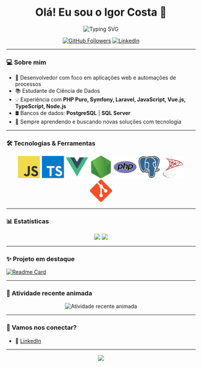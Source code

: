<h1 align="center">Olá! Eu sou o Igor Costa 👋</h1>

<p align="center">
  <img src="https://readme-typing-svg.herokuapp.com?font=Fira+Code&weight=500&size=24&pause=1000&color=1D9BF0&center=true&vCenter=true&width=435&lines=Desenvolvedor+Fullstack;Apaixonado+por+tecnologia;Entusiasta+de+dados+e+automação" alt="Typing SVG" />
</p>

<p align="center">
  <a href="https://github.com/igor-costa02"><img src="https://img.shields.io/github/followers/igor-costa02?label=Seguidores&style=social" alt="GitHub Followers"></a>
  <a href="https://www.linkedin.com/in/igor-costa-07799b331"><img src="https://img.shields.io/badge/LinkedIn-Conectar-blue?logo=linkedin&style=flat" alt="LinkedIn"></a>
</p>

---

### 💻 Sobre mim

- 💼 Desenvolvedor com foco em aplicações web e automações de processos  
- 📚 Estudante de Ciência de Dados  
- 💡 Experiência com **PHP Puro, Symfony, Laravel, JavaScript, Vue.js, TypeScript, Node.js**  
- 🛢️ Bancos de dados: **PostgreSQL** | **SQL Server**  
- 🚀 Sempre aprendendo e buscando novas soluções com tecnologia  

---
<p align="center">

### 🛠️ Tecnologias & Ferramentas

<p align="center">
  <img src="https://raw.githubusercontent.com/devicons/devicon/master/icons/javascript/javascript-original.svg" alt="JavaScript" width="60" height="60" />
  <img src="https://raw.githubusercontent.com/devicons/devicon/master/icons/typescript/typescript-original.svg" alt="TypeScript" width="60" height="60" />
  <img src="https://raw.githubusercontent.com/devicons/devicon/master/icons/vuejs/vuejs-original.svg" alt="Vue.js" width="60" height="60" />
  <img src="https://raw.githubusercontent.com/devicons/devicon/master/icons/nodejs/nodejs-original.svg" alt="Node.js" width="60" height="60" />
  <img src="https://raw.githubusercontent.com/devicons/devicon/master/icons/php/php-original.svg" alt="PHP" width="60" height="60" />
  <img src="https://raw.githubusercontent.com/devicons/devicon/master/icons/postgresql/postgresql-original.svg" alt="PostgreSQL" width="60" height="60" />
  <img src="https://raw.githubusercontent.com/devicons/devicon/master/icons/microsoftsqlserver/microsoftsqlserver-original.svg" alt="SQL Server" width="60" height="60" />
  <img src="https://raw.githubusercontent.com/devicons/devicon/master/icons/git/git-original.svg" alt="Git" width="60" height="60" />
</p>


---

### 📊 Estatísticas

<p align="center">
  <img width="48%" src="https://github-readme-stats.vercel.app/api?username=igor-costa02&show_icons=true&theme=tokyonight&count_private=true" />
  <img width="48%" src="https://github-readme-streak-stats.herokuapp.com/?user=igor-costa02&theme=tokyonight" />
</p>

---

### ✨ Projeto em destaque

[![Readme Card](https://github-readme-stats.vercel.app/api/pin/?username=igor-costa02&repo=controle-financeiro&theme=tokyonight)](https://github.com/igor-costa02/controle-financeiro)

---

### 🐍 Atividade recente animada

<p align="center">
  <img src="https://raw.githubusercontent.com/igor-costa02/igor-costa02/output/github-contribution-grid-snake.svg" alt="Atividade recente animada" />
</p>

---

### 🤝 Vamos nos conectar?

- 💼 [LinkedIn](https://www.linkedin.com/in/igor-costa-07799b331)

---

<p align="center">
  <img src="https://user-images.githubusercontent.com/74038190/212757911-6c0fcb02-93a6-4143-8f05-e7f1dc665384.gif" width="600" />
</p>
